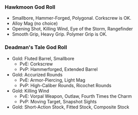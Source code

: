 ### Hawkmoon God Roll

- Smallbore, Hammer-Forged, Polygonal. Corkscrew is OK.
- Alloy Mag (no choice)
- Opening Shot, Killing Wind, Eye of the Storm, Rangefinder
- Smooth Grip, Heavy Grip. Polymer Grip is OK.

### Deadman's Tale God Roll

- Gold: Fluted Barrel, Smallbore
  - PvE: Corkscrew
  - PvP: Hammerforged, Extended Barrel
- Gold: Accurized Rounds
  - PvE: Armor-Piercing, Light Mag
  - PvP: High-Caliber Rounds, Ricochet Rounds
- Gold: Killing Wind
  - PvE: Vorpal Weapon, Outlaw, Fourth Times the Charm
  - PvP: Moving Target, Snapshot Sights
- Gold: Short-Action Stock, Fitted Stock, Composite Stock

